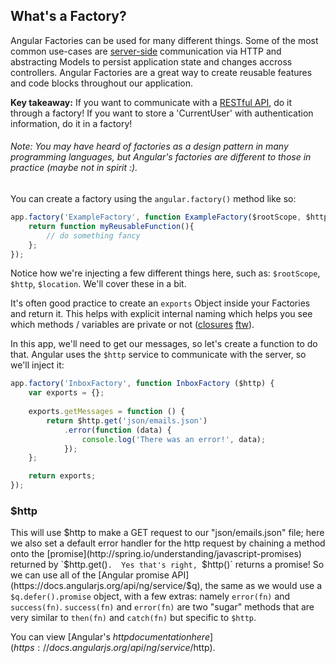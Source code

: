 ## What's a Factory?

Angular Factories can be used for many different things. Some of the most common use-cases are [server-side](http://en.wikipedia.org/wiki/Server-side) communication via HTTP and abstracting Models to persist application state and changes accross controllers. Angular Factories are a great way to create reusable features and code blocks throughout our application.

__Key takeaway:__ If you want to communicate with a [RESTful API](http://stackoverflow.com/questions/671118/what-exactly-is-restful-programming/#answer-671132), do it through a factory! If you want to store a 'CurrentUser' with authentication information, do it in a factory!

###### Note:  You may have heard of factories as a design pattern in many programming languages, but Angular's factories are different to those in practice (maybe not in spirit :).

You can create a factory using the `angular.factory()` method like so:

```js
app.factory('ExampleFactory', function ExampleFactory($rootScope, $http, $location) {
    return function myReusableFunction(){
        // do something fancy
    };
});
```

Notice how we're injecting a few different things here, such as: `$rootScope`, `$http`, `$location`. We'll cover these in a bit.

It's often good practice to create an `exports` Object inside your Factories and return it. This helps with explicit internal naming which helps you see which methods / variables are private or not ([closures](http://stackoverflow.com/questions/111102/how-do-javascript-closures-work) [ftw](https://developer.mozilla.org/en-US/docs/Web/JavaScript/Guide/Closures)).

In this app, we'll need to get our messages, so let's create a function to do that. Angular uses the `$http` service to communicate with the server, so we'll inject it:

```js
app.factory('InboxFactory', function InboxFactory ($http) {
    var exports = {};
    
    exports.getMessages = function () {
        return $http.get('json/emails.json')
            .error(function (data) {
                console.log('There was an error!', data);
            });
    };

    return exports;
});
```

### $http

This will use $http to make a GET request to our "json/emails.json" file; here we also set a default error handler for the http request by chaining a method onto the [promise](http://spring.io/understanding/javascript-promises) returned by `$http.get()`.  Yes that's right, `$http()` returns a promise! So we can use all of the [Angular promise API](https://docs.angularjs.org/api/ng/service/$q), the same as we would use a `$q.defer().promise` object, with a few extras: namely `error(fn)` and `success(fn)`.  `success(fn)` and `error(fn)` are two "sugar" methods that are very similar to `then(fn)` and `catch(fn)` but specific to `$http`.

You can view [Angular's $http documentation here](https://docs.angularjs.org/api/ng/service/$http).